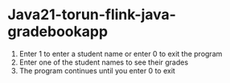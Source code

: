 # Java21-torun-flink-java-gradebookapp
1. Enter 1 to enter a student name or enter 0 to exit the program
2. Enter one of the student names to see their grades
3. The program continues until you enter 0 to exit
